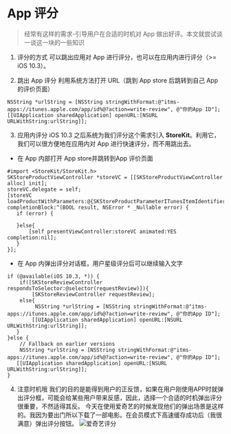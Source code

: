 # App 评分

> 经常有这样的需求-引导用户在合适的时机对 App 做出好评。本文就尝试谈一谈这一块的一些知识

1. 评分的方式
可以跳出应用对 App 进行评分，也可以在应用内进行评分（>= iOS 10.3）。

2. 跳出 App 评分
利用系统方法打开 URL（跳到 App store 后跳转到自己 App 的评价页面）
```
NSString *urlString = [NSString stringWithFormat:@"itms-apps://itunes.apple.com/app/id%@?action=write-review", @"你的App ID"];
[[UIApplication sharedApplication] openURL:[NSURL URLWithString:urlString]];
 ```
 
3. 应用内评分
iOS 10.3 之后系统为我们评分这个需求引入 **StoreKit**。利用它，我们可以很方便地在应用内对 App 进行快速评分，而不用跳出去。
 + 在 App 内部打开 App store并跳转到App 评价页面
 ```
 #import <StoreKit/StoreKit.h>
 SKStoreProductViewController *storeVC = [[SKStoreProductViewController alloc] init];
storeVC.delegate = self;
[storeVC loadProductWithParameters:@{SKStoreProductParameterITunesItemIdentifier:@"1401834682"} completionBlock:^(BOOL result, NSError * _Nullable error) {
    if (error) {
      
    }else{
        [self presentViewController:storeVC animated:YES completion:nil];
    }
}];
 ```
 + 在 App 内弹出评分对话框，用户星级评分后可以继续输入文字
 ```
 if (@available(iOS 10.3, *)) {
     if([SKStoreReviewController respondsToSelector:@selector(requestReview)]){
         [SKStoreReviewController requestReview];
     else{
          NSString *urlString = [NSString stringWithFormat:@"itms-apps://itunes.apple.com/app/id%@?action=write-review", @"你的App ID"];
         [[UIApplication sharedApplication] openURL:[NSURL URLWithString:urlString]];
    }
}else {
     // Fallback on earlier versions
     NSString *urlString = [NSString stringWithFormat:@"itms-apps://itunes.apple.com/app/id%@?action=write-review", @"你的App ID"];
    [[UIApplication sharedApplication] openURL:[NSURL URLWithString:urlString]];             
}
 ```
 
4. 注意时机哦
  我们的目的是能得到用户的正反馈，如果在用户刚使用APP时就弹出评分框，可能会给某些用户带来反感，因此，选择一个合适的时机弹出评分很重要，不然适得其反。
  今天在使用爱奇艺的时候发现他们的弹出场景是这样的。我因为要出门所以下载了一部电影。在会员模式下高速缓存成功后（我很满意）弹出评分按钮。
  ![爱奇艺评分](https://raw.githubusercontent.com/FantasticLBP/knowledge-kit/master/assets/61530453779_.pic.jpg)


 
 

    